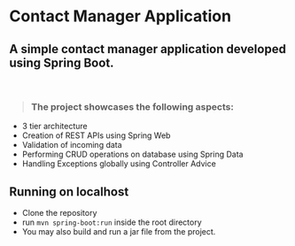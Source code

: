 # Contact Manager Application

## A simple contact manager application developed using Spring Boot.

<br>

> ### The project showcases the following aspects:

- 3 tier architecture
- Creation of REST APIs using Spring Web
- Validation of incoming data
- Performing CRUD operations on database using Spring Data
- Handling Exceptions globally using Controller Advice

## Running on localhost
- Clone the repository
- run `mvn spring-boot:run` inside the root directory
- You may also build and run a jar file from the project.
